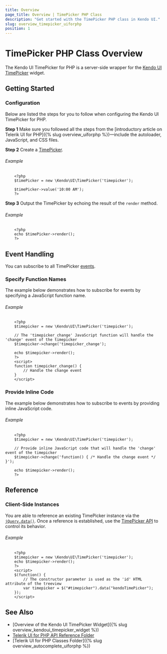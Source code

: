 ```yaml
---
title: Overview
page_title: Overview | TimePicker PHP Class
description: "Get started with the TimePicker PHP class in Kendo UI."
slug: overview_timepicker_uiforphp
position: 1
---
```


# TimePicker PHP Class Overview

The Kendo UI TimePicker for PHP is a server-side wrapper for the [Kendo UI TimePicker](/api/javascript/ui/timepicker) widget.

## Getting Started

### Configuration

Below are listed the steps for you to follow when configuring the Kendo UI TimePicker for PHP.

**Step 1** Make sure you followed all the steps from the [introductory article on Telerik UI for PHP]({% slug overview_uiforphp %})&mdash;include the autoloader, JavaScript, and CSS files.

**Step 2** Create a [TimePicker](/api/php/Kendo/UI/TimePicker).

###### Example

        <?php
        $timePicker = new \Kendo\UI\TimePicker('timepicker');

        $timePicker->value('10:00 AM');
        ?>

**Step 3** Output the TimePicker by echoing the result of the `render` method.

###### Example

        <?php
        echo $timePicker->render();
        ?>

## Event Handling

You can subscribe to all TimePicker [events](/api/javascript/ui/tabstrip#events).

### Specify Function Names

The example below demonstrates how to subscribe for events by specifying a JavaScript function name.

###### Example

        <?php
        $timepicker = new \Kendo\UI\TimePicker('timepicker');

        // The 'timepicker_change' JavaScript function will handle the 'change' event of the timepicker
        $timepicker->change('timepicker_change');

        echo $timepicker->render();
        ?>
        <script>
        function timepicker_change() {
            // Handle the change event
        }
        </script>

### Provide Inline Code

The example below demonstrates how to subscribe to events by providing inline JavaScript code.

###### Example

        <?php
        $timepicker = new \Kendo\UI\TimePicker('timepicker');

        // Provide inline JavaScript code that will handle the 'change' event of the timepicker
        $timepicker->change('function() { /* Handle the change event */ }');

        echo $timepicker->render();
        ?>

<!--*-->
## Reference

### Client-Side Instances

You are able to reference an existing TimePicker instance via the [`jQuery.data()`](http://api.jquery.com/jQuery.data/). Once a reference is established, use the [TimePicker API](/api/javascript/ui/timepicker#methods) to control its behavior.

###### Example

        <?php
        $timepicker = new \Kendo\UI\TimePicker('timepicker');
        echo $timepicker->render();
        ?>
        <script>
        $(function() {
            // The constructor parameter is used as the 'id' HTML attribute of the treeview
            var timepicker = $("#timepicker").data("kendoTimePicker");
        });
        </script>

## See Also

* [Overview of the Kendo UI TimePicker Widget]({% slug overview_kendoui_timepicker_widget %})
* [Telerik UI for PHP API Reference Folder](/api/php/Kendo/UI/AutoComplete)
* [Telerik UI for PHP Classes Folder]({% slug overview_autocomplete_uiforphp %})
